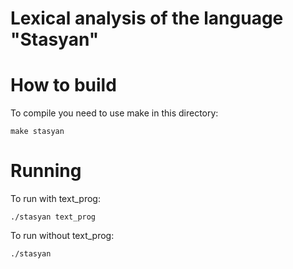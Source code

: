 Lexical analysis of the language "Stasyan"
===

How to build
===
To compile you need to use make in this directory:
```
make stasyan
```

Running
===
To run with text_prog:
```
./stasyan text_prog
```
To run without text_prog:
```
./stasyan 
```



